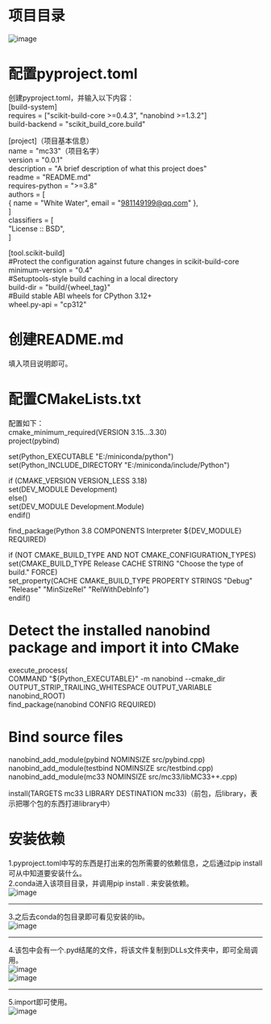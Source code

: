 # 项目目录
![image](https://github.com/user-attachments/assets/e1d457a8-25fa-4ff8-8b4b-03b72a3ef0fa)


# 配置pyproject.toml
创建pyproject.toml，并输入以下内容：  
[build-system]  
requires = ["scikit-build-core >=0.4.3", "nanobind >=1.3.2"]  
build-backend = "scikit_build_core.build"  
  
[project]（项目基本信息）  
name = "mc33"（项目名字）  
version = "0.0.1"  
description = "A brief description of what this project does"  
readme = "README.md"  
requires-python = ">=3.8"  
authors = [  
{ name = "White Water", email = "981149199@qq.com" },  
]  
classifiers = [  
"License :: BSD",  
]  
  
[tool.scikit-build]  
#Protect the configuration against future changes in scikit-build-core  
minimum-version = "0.4"  
#Setuptools-style build caching in a local directory  
build-dir = "build/{wheel_tag}"  
#Build stable ABI wheels for CPython 3.12+  
wheel.py-api = "cp312"  

# 创建README.md
填入项目说明即可。  

# 配置CMakeLists.txt
配置如下：  
cmake_minimum_required(VERSION 3.15...3.30)  
project(pybind)  
  
set(Python_EXECUTABLE "E:/miniconda/python")  
set(Python_INCLUDE_DIRECTORY "E:/miniconda/include/Python")  
  
if (CMAKE_VERSION VERSION_LESS 3.18)  
set(DEV_MODULE Development)  
else()  
set(DEV_MODULE Development.Module)  
endif()  
  
find_package(Python 3.8 COMPONENTS Interpreter ${DEV_MODULE} REQUIRED)  
  
if (NOT CMAKE_BUILD_TYPE AND NOT CMAKE_CONFIGURATION_TYPES)  
set(CMAKE_BUILD_TYPE Release CACHE STRING "Choose the type of build." FORCE)  
set_property(CACHE CMAKE_BUILD_TYPE PROPERTY STRINGS "Debug" "Release" "MinSizeRel" "RelWithDebInfo")  
endif()  
  
# Detect the installed nanobind package and import it into CMake  
execute_process(  
COMMAND "${Python_EXECUTABLE}" -m nanobind --cmake_dir  
OUTPUT_STRIP_TRAILING_WHITESPACE OUTPUT_VARIABLE nanobind_ROOT)  
find_package(nanobind CONFIG REQUIRED)  
  
# Bind source files  
nanobind_add_module(pybind NOMINSIZE src/pybind.cpp)  
nanobind_add_module(testbind NOMINSIZE src/testbind.cpp)  
nanobind_add_module(mc33 NOMINSIZE src/mc33/libMC33++.cpp)  
  
install(TARGETS mc33 LIBRARY DESTINATION mc33)（前包，后library，表示把哪个包的东西打进library中）  

# 安装依赖
1.pyproject.toml中写的东西是打出来的包所需要的依赖信息，之后通过pip install可从中知道要安装什么。  
2.conda进入该项目目录，并调用pip install . 来安装依赖。  
![image](https://github.com/user-attachments/assets/f0484dd9-3966-4b80-99c1-67db0cfb525c)  
****
3.之后去conda的包目录即可看见安装的lib。  
![image](https://github.com/user-attachments/assets/09fce482-6fb1-4446-803d-631a224aa5c3)  
****
4.该包中会有一个.pyd结尾的文件，将该文件复制到DLLs文件夹中，即可全局调用。  
![image](https://github.com/user-attachments/assets/5c4924c4-0898-4d80-af7a-cba1519aa924)  
![image](https://github.com/user-attachments/assets/20dc0da3-0b57-48a2-99c4-be6dd96d9e83)

****
5.import即可使用。  
![image](https://github.com/user-attachments/assets/d3c0fd76-58f9-433c-8c49-52336b7488e3)
